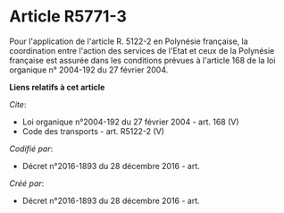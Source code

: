 # Article R5771-3

Pour l'application de l'article R. 5122-2 en Polynésie française, la coordination entre l'action des services de l'Etat et
ceux de la Polynésie française est assurée dans les conditions prévues à l'article 168 de la loi organique n° 2004-192 du 27
février 2004.

**Liens relatifs à cet article**

_Cite_:

  - Loi organique n°2004-192 du 27 février 2004 - art. 168 (V)
  - Code des transports - art. R5122-2 (V)

_Codifié par_:

  - Décret n°2016-1893 du 28 décembre 2016 - art.

_Créé par_:

  - Décret n°2016-1893 du 28 décembre 2016 - art.
